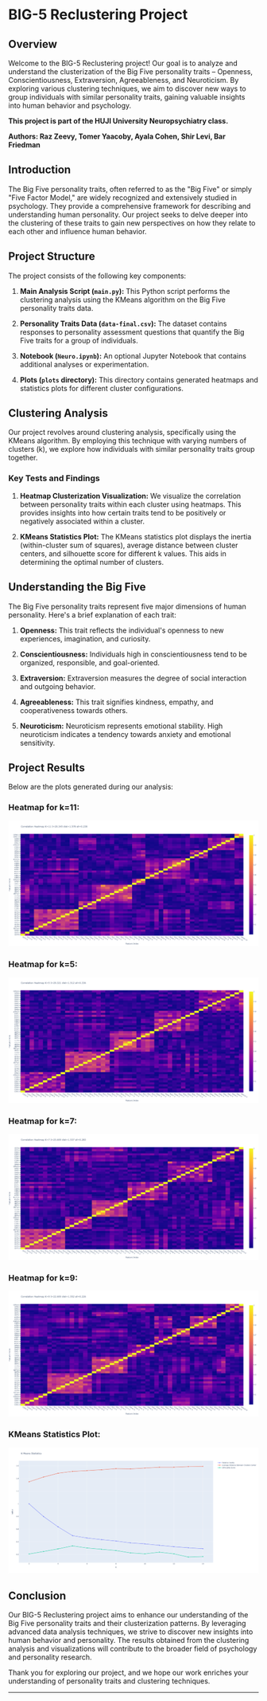 # BIG-5 Reclustering Project

## Overview

Welcome to the BIG-5 Reclustering project! Our goal is to analyze and understand the clusterization of the Big Five personality traits – Openness, Conscientiousness, Extraversion, Agreeableness, and Neuroticism. By 
exploring various clustering techniques, we aim to discover new ways to group individuals with similar personality traits, gaining valuable insights into human behavior and psychology.

**This project is part of the HUJI University Neuropsychiatry class.**

**Authors: Raz Zeevy, Tomer Yaacoby, Ayala Cohen, Shir Levi, Bar Friedman**


## Introduction

The Big Five personality traits, often referred to as the "Big Five" or simply "Five Factor Model," are widely recognized and extensively studied in psychology. They provide a comprehensive framework for describing and understanding human personality. Our project seeks to delve deeper into the clustering of these traits to gain new perspectives on how they relate to each other and influence human behavior.

## Project Structure

The project consists of the following key components:

1. **Main Analysis Script (`main.py`):** This Python script performs the clustering analysis using the KMeans algorithm on the Big Five personality traits data.

2. **Personality Traits Data (`data-final.csv`):** The dataset contains responses to personality assessment questions that quantify the Big Five traits for a group of individuals.

3. **Notebook (`Neuro.ipynb`):** An optional Jupyter Notebook that contains additional analyses or experimentation.

4. **Plots (`plots` directory):** This directory contains generated heatmaps and statistics plots for different cluster configurations.

## Clustering Analysis

Our project revolves around clustering analysis, specifically using the KMeans algorithm. By employing this technique with varying numbers of clusters (k), we explore how individuals with similar personality traits group together.

### Key Tests and Findings

1. **Heatmap Clusterization Visualization:** We visualize the correlation between personality traits within each cluster using heatmaps. This provides insights into how certain traits tend to be positively or negatively associated within a cluster.

2. **KMeans Statistics Plot:** The KMeans statistics plot displays the inertia (within-cluster sum of squares), average distance between cluster centers, and silhouette score for different k values. This aids in determining the optimal number of clusters.

## Understanding the Big Five

The Big Five personality traits represent five major dimensions of human personality. Here's a brief explanation of each trait:

1. **Openness:** This trait reflects the individual's openness to new experiences, imagination, and curiosity.

2. **Conscientiousness:** Individuals high in conscientiousness tend to be organized, responsible, and goal-oriented.

3. **Extraversion:** Extraversion measures the degree of social interaction and outgoing behavior.

4. **Agreeableness:** This trait signifies kindness, empathy, and cooperativeness towards others.

5. **Neuroticism:** Neuroticism represents emotional stability. High neuroticism indicates a tendency towards anxiety and emotional sensitivity.

## Project Results

Below are the plots generated during our analysis:

### Heatmap for k=11:
![Heatmap for k=11](plots/k=11.png)

### Heatmap for k=5:
![Heatmap for k=5](plots/k=5.png)

### Heatmap for k=7:
![Heatmap for k=7](plots/k=7.png)

### Heatmap for k=9:
![Heatmap for k=9](plots/k=9.png)

### KMeans Statistics Plot:
![KMeans Statistics](plots/k_means_statistics.png)

## Conclusion

Our BIG-5 Reclustering project aims to enhance our understanding of the Big Five personality traits and their clusterization patterns. By leveraging advanced data analysis techniques, we strive to discover new insights into human behavior and personality. The results obtained from the clustering analysis and visualizations will contribute to the broader field of psychology and personality research.

Thank you for exploring our project, and we hope our work enriches your understanding of personality traits and clustering techniques.

---
